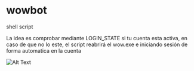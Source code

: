 # wowbot
shell script

La idea es comprobar mediante LOGIN_STATE si tu cuenta esta activa, en caso de que no lo este, el script reabrirá el wow.exe e iniciando sesión de forma automatica en la cuenta



![Alt Text](https://media.tenor.com/O8O43NQFA-8AAAAi/wip-progress.gif)
